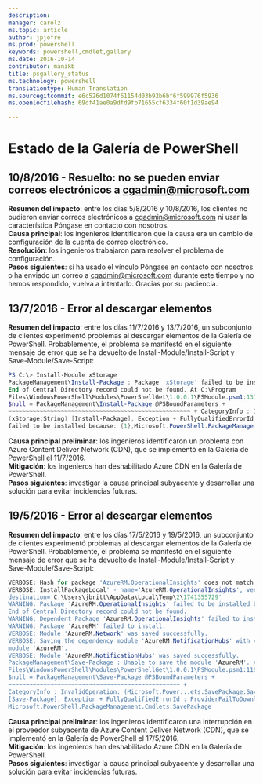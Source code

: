 ```yaml
---
description: 
manager: carolz
ms.topic: article
author: jpjofre
ms.prod: powershell
keywords: powershell,cmdlet,gallery
ms.date: 2016-10-14
contributor: manikb
title: psgallery_status
ms.technology: powershell
translationtype: Human Translation
ms.sourcegitcommit: e6c526d1074f61154d03b92b6bf6f599976f5936
ms.openlocfilehash: 69df41ae0a9dfd9fb71655cf6334f60f1d39ae94

---
```


Estado de la Galería de PowerShell
=========================


## 10/8/2016 - Resuelto: no se pueden enviar correos electrónicos a cgadmin@microsoft.com

__Resumen del impacto__: entre los días 5/8/2016 y 10/8/2016, los clientes no pudieron enviar correos electrónicos a cgadmin@microsoft.com ni usar la característica Póngase en contacto con nosotros.  
__Causa principal__: los ingenieros identificaron que la causa era un cambio de configuración de la cuenta de correo electrónico.  
__Resolución__: los ingenieros trabajaron para resolver el problema de configuración.  
__Pasos siguientes__: si ha usado el vínculo Póngase en contacto con nosotros o ha enviado un correo a cgadmin@microsoft.com durante este tiempo y no hemos respondido, vuelva a intentarlo. Gracias por su paciencia.



## 13/7/2016 - Error al descargar elementos

__Resumen del impacto__: entre los días 11/7/2016 y 13/7/2016, un subconjunto de clientes experimentó problemas al descargar elementos de la Galería de PowerShell. Probablemente, el problema se manifestó en el siguiente mensaje de error que se ha devuelto de Install-Module/Install-Script y Save-Module/Save-Script:

```PowerShell
PS C:\> Install-Module xStorage 
PackageManagement\Install-Package : Package 'xStorage' failed to be installed because: 
End of Central Directory record could not be found. At C:\Program 
Files\WindowsPowerShell\Modules\PowerShellGet\1.0.0.1\PSModule.psm1:1375 char:21 + ... 
$null = PackageManagement\Install-Package @PSBoundParameters + 
~~~~~~~~~~~~~~~~~~~~~~~~~~~~~~~~~~~~~~~~~~~~~~~~~~~~ + CategoryInfo : InvalidResult: 
(xStorage:String) [Install-Package], Exception + FullyQualifiedErrorId : Package '{0}' 
failed to be installed because: {1},Microsoft.PowerShell.PackageManagement.Cmdlets.InstallPackage 
```

__Causa principal preliminar__: los ingenieros identificaron un problema con Azure Content Deliver Network (CDN), que se implementó en la Galería de PowerShell el 11/7/2016.  
__Mitigación__: los ingenieros han deshabilitado Azure CDN en la Galería de PowerShell.  
__Pasos siguientes__: investigar la causa principal subyacente y desarrollar una solución para evitar incidencias futuras.


## 19/5/2016 - Error al descargar elementos
__Resumen del impacto__: entre los días 17/5/2016 y 19/5/2016, un subconjunto de clientes experimentó problemas al descargar elementos de la Galería de PowerShell. Probablemente, el problema se manifestó en el siguiente mensaje de error que se ha devuelto de Install-Module/Install-Script y Save-Module/Save-Script:

```PowerShell
VERBOSE: Hash for package 'AzureRM.OperationalInsights' does not match hash provided from the server.
VERBOSE: InstallPackageLocal' - name='AzureRM.OperationalInsights', version='1.0.8',
destination='C:\Users\jbritt\AppData\Local\Temp\2\1741355729'
WARNING: Package 'AzureRM.OperationalInsights' failed to be installed because: 
End of Central Directory record could not be found. 
WARNING: Dependent Package 'AzureRM.OperationalInsights' failed to install. 
WARNING: Package 'AzureRM' failed to install. 
VERBOSE: Module 'AzureRM.Network' was saved successfully. 
VERBOSE: Saving the dependency module 'AzureRM.NotificationHubs' with version '1.0.8' for the 
module 'AzureRM'. 
VERBOSE: Module 'AzureRM.NotificationHubs' was saved successfully. 
PackageManagement\Save-Package : Unable to save the module 'AzureRM'. At C:\Program 
Files\WindowsPowerShell\Modules\PowerShellGet\1.0.0.1\PSModule.psm1:1187 char:21 + 
$null = PackageManagement\Save-Package @PSBoundParameters + 
~~~~~~~~~~~~~~~~~~~~~~~~~~~~~~~~~~~~~~~~~~~~~~~~~ + 
CategoryInfo : InvalidOperation: (Microsoft.Power...ets.SavePackage:SavePackage) 
[Save-Package], Exception + FullyQualifiedErrorId : ProviderFailToDownloadFile,
Microsoft.PowerShell.PackageManagement.Cmdlets.SavePackage 
```

__Causa principal preliminar__: los ingenieros identificaron una interrupción en el proveedor subyacente de Azure Content Deliver Network (CDN), que se implementó en la Galería de PowerShell el 17/5/2016.  
__Mitigación__: los ingenieros han deshabilitado Azure CDN en la Galería de PowerShell.  
__Pasos siguientes__: investigar la causa principal subyacente y desarrollar una solución para evitar incidencias futuras.




<!--HONumber=Oct16_HO2-->


